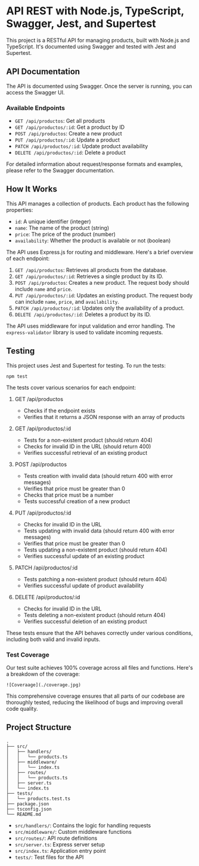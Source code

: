 # API REST with Node.js, TypeScript, Swagger, Jest, and Supertest

This project is a RESTful API for managing products, built with Node.js and TypeScript. It's documented using Swagger and tested with Jest and Supertest.

## API Documentation

The API is documented using Swagger. Once the server is running, you can access the Swagger UI.

### Available Endpoints

- `GET /api/productos`: Get all products
- `GET /api/productos/:id`: Get a product by ID
- `POST /api/productos`: Create a new product
- `PUT /api/productos/:id`: Update a product
- `PATCH /api/productos/:id`: Update product availability
- `DELETE /api/productos/:id`: Delete a product

For detailed information about request/response formats and examples, please refer to the Swagger documentation.

## How It Works

This API manages a collection of products. Each product has the following properties:

- `id`: A unique identifier (integer)
- `name`: The name of the product (string)
- `price`: The price of the product (number)
- `availability`: Whether the product is available or not (boolean)

The API uses Express.js for routing and middleware. Here's a brief overview of each endpoint:

1. `GET /api/productos`: Retrieves all products from the database.
2. `GET /api/productos/:id`: Retrieves a single product by its ID.
3. `POST /api/productos`: Creates a new product. The request body should include `name` and `price`.
4. `PUT /api/productos/:id`: Updates an existing product. The request body can include `name`, `price`, and `availability`.
5. `PATCH /api/productos/:id`: Updates only the availability of a product.
6. `DELETE /api/productos/:id`: Deletes a product by its ID.

The API uses middleware for input validation and error handling. The `express-validator` library is used to validate incoming requests.

## Testing

This project uses Jest and Supertest for testing. To run the tests:

```
npm test
```

The tests cover various scenarios for each endpoint:

1. GET /api/productos
   - Checks if the endpoint exists
   - Verifies that it returns a JSON response with an array of products

2. GET /api/productos/:id
   - Tests for a non-existent product (should return 404)
   - Checks for invalid ID in the URL (should return 400)
   - Verifies successful retrieval of an existing product

3. POST /api/productos
   - Tests creation with invalid data (should return 400 with error messages)
   - Verifies that price must be greater than 0
   - Checks that price must be a number
   - Tests successful creation of a new product

4. PUT /api/productos/:id
   - Checks for invalid ID in the URL
   - Tests updating with invalid data (should return 400 with error messages)
   - Verifies that price must be greater than 0
   - Tests updating a non-existent product (should return 404)
   - Verifies successful update of an existing product

5. PATCH /api/productos/:id
   - Tests patching a non-existent product (should return 404)
   - Verifies successful update of product availability

6. DELETE /api/productos/:id
   - Checks for invalid ID in the URL
   - Tests deleting a non-existent product (should return 404)
   - Verifies successful deletion of an existing product

These tests ensure that the API behaves correctly under various conditions, including both valid and invalid inputs.

### Test Coverage

Our test suite achieves 100% coverage across all files and functions. Here's a breakdown of the coverage:

```
![Coveraage](./coverage.jpg)
```

This comprehensive coverage ensures that all parts of our codebase are thoroughly tested, reducing the likelihood of bugs and improving overall code quality.

## Project Structure

```
.
├── src/
│   ├── handlers/
│   │   └── products.ts
│   ├── middleware/
│   │   └── index.ts
│   ├── routes/
│   │   └── products.ts
│   ├── server.ts
│   └── index.ts
├── tests/
│   └── products.test.ts
├── package.json
├── tsconfig.json
└── README.md
```

- `src/handlers/`: Contains the logic for handling requests
- `src/middleware/`: Custom middleware functions
- `src/routes/`: API route definitions
- `src/server.ts`: Express server setup
- `src/index.ts`: Application entry point
- `tests/`: Test files for the API